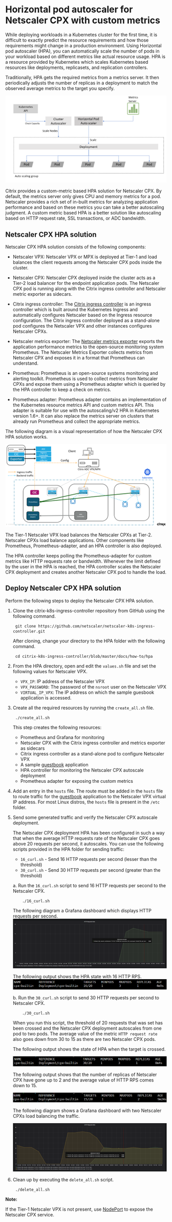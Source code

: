# Horizontal pod autoscaler for Netscaler CPX with custom metrics

While deploying workloads in a Kubernetes cluster for the first time, it is difficult to exactly predict the resource requirements and how those requirements might change in a production environment. Using Horizontal pod autoscaler (HPA), you can automatically scale the number of pods in your workload based on different metrics like actual resource usage. HPA is a resource provided by Kubernetes which scales Kubernetes based resources like deployments, replicasets, and replication controllers.

Traditionally, HPA gets the required metrics from a metrics server. It then periodically adjusts the number of replicas in a deployment to match the observed average metrics to the target you specify.

![HPA-traditional-metric-server](../media/hpa-metrics-server.png)

Citrix provides a custom-metric based HPA solution for Netscaler CPX.
By default, the metrics server only gives CPU and memory metrics for a pod.
Netscaler provides a rich set of in-built metrics for analyzing application performance and based on these metrics you can take a better autoscaling judgment. A custom metric based HPA is a better solution like autoscaling based on HTTP request rate, SSL transactions, or ADC bandwidth.

## Netscaler CPX HPA solution

Netscaler CPX HPA solution consists of the following components:

- Netscaler VPX: Netscaler VPX or MPX is deployed at Tier-1 and load balances the client requests among the Netscaler CPX pods inside the cluster.

- Netscaler CPX: Netscaler CPX deployed inside the cluster acts as a Tier-2 load balancer for the endpoint application pods. The Netscaler CPX pod is running along with the Citrix ingress controller and Netscaler metric exporter as sidecars.

- Citrix ingress controller: The [Citrix ingress controller](https://github.com/netscaler/netscaler-k8s-ingress-controller) is an ingress controller which is built around the Kubernetes Ingress and automatically configures Netscaler based on the Ingress resource configuration. The Citrix ingress controller deployed as a stand-alone pod configures the Netscaler VPX and other instances configures Netscaler CPXs.

- Netscaler metrics exporter: The [Netscaler metrics exporter]((https://github.com/citrix/citrix-adc-metrics-exporter)) exports the application performance metrics to the open-source monitoring system Prometheus. The Netscaler Metrics Exporter collects metrics from Netscaler CPX and exposes it in a format that Prometheus can understand.

- Prometheus: Prometheus is an open-source systems monitoring and alerting toolkit. Prometheus is used to collect metrics from Netscaler CPXs and expose them using a Prometheus adapter which is queried by the HPA controller to keep a check on metrics.

- Prometheus adapter: Prometheus adapter contains an implementation of the Kubernetes resource metrics API and custom metrics API. This adapter is suitable for use with the autoscaling/v2 HPA in Kubernetes version 1.6+. It can also replace the metrics server on clusters that already run Prometheus and collect the appropriate metrics.

The following diagram is a visual representation of how the Netscaler CPX HPA solution works.

![Citrix-cpx-hpa-solution](../media/citrix-cpx-hpa-solution.png)


The Tier-1 Netscaler VPX load balances the Netscaler CPXs at Tier-2. Netscaler CPXs load balance applications. Other components like Prometheus, Prometheus-adapter, and an HPA controller is also deployed.

The HPA controller keeps polling the Prometheus-adapter for custom metrics like HTTP requests rate or bandwidth. Whenever the limit defined by the user in the HPA is reached, the HPA controller scales the Netscaler CPX deployment and creates another Netscaler CPX pod to handle the load.

## Deploy Netscaler CPX HPA solution

Perform the following steps to deploy the Netscaler CPX HPA solution.

1. Clone the citrix-k8s-ingress-controller repository from GitHub using the following command.

        git clone https://github.com/netscaler/netscaler-k8s-ingress-controller.git

    After cloning, change your directory to the HPA folder with the following command.

        cd citrix-k8s-ingress-controller/blob/master/docs/how-to/hpa

2. From the HPA directory, open and edit the `values.sh` file and set the following values for Netscaler VPX.

   
    - `VPX_IP`: IP address of the Netscaler VPX 
    - `VPX_PASSWORD`: The password of the `nsroot` user on the Netscaler VPX
    - `VIRTUAL_IP_VPX`: The IP address on which the sample guesbook application is accessed.
  
1. Create all the required resources by running the `create_all.sh` file.

        ./create_all.sh

    This step creates the following resources:

    - Prometheus and Grafana for monitoring
    - Netscaler CPX with the Citrix ingress controller and metrics exporter as sidecars
    - Citrix ingress controller as a stand-alone pod to configure Netscaler VPX
    - A sample [guestbook](http://www.guestbook.com) application
    - HPA controller for monitoring the Netscaler CPX autoscale deployment
    - Prometheus adapter for exposing the custom metrics

3. Add an entry in the `hosts` file. The route must be added in the `hosts` file to route traffic for the [guestbook](http://www.guestbook.com) application to the Netscaler VPX virtual IP address.
For most Linux distros, the `hosts` file is present in the `/etc` folder.

1. Send some generated traffic and verify the Netscaler CPX autoscale deployment.

    The Netscaler CPX deployment HPA has been configured in such a way that when the average HTTP requests rate of the Netscaler CPX goes above 20 requests per second, it autoscales. You can use the following scripts provided in the HPA folder for sending traffic:

      - `16_curl.sh` - Send 16 HTTP requests per second (lesser than the threshold)
      - `30_curl.sh` - Send 30 HTTP requests per second (greater than the threshold)
  

    a. Run the `16_curl.sh` script to send 16 HTTP requests per second to the Netscaler CPX.
        
           ./16_curl.sh

    The following diagram a Grafana dashboard which displays HTTP requests per second.
    ![Grafana dashboard when 16 HTTP requests are sent per second](../media/HTTP-request-1.png)
       
    The following output shows the HPA state with 16 HTTP RPS.
        ![HPA state with 16 HTTP RPS](../media/HTTP-request-2.png)

      
    b. Run the `30_curl.sh` script to send 30 HTTP requests per second to Netscaler CPX.
   
           ./30_curl.sh

    When you run this script, the threshold of 20 requests that was set has been crossed and the Netscaler CPX deployment autoscales from one pod to two pods. The average value of the metric `HTTP request rate` also goes down from 30 to 15 as there are two Netscaler CPX pods.
      
    The following output shows the state of HPA when the target is crossed.

    ![HPA-cpx-exceeding-threshold](../media/HTTP-request-3.png)

    The following output shows that the number of replicas of Netscaler CPX have gone up to 2 and the average value of HTTP RPS comes down to 15.

    ![CPX-autoscale](../media/HTTP-request-4.png)
       

    The following diagram shows a Grafana dashboard with two Netscaler CPXs load balancing the traffic.
     
    ![HPA-grafana-dashboard](../media/HTTP-request-5.png)

2. Clean up by executing the `delete_all.sh` script.


        ./delete_all.sh

**Note:**

If the Tier-1 Netscaler VPX is not present, use [NodePort](https://kubernetes.io/docs/concepts/services-networking/service/#nodeport) to expose the Netscaler CPX service.